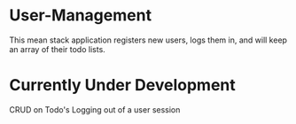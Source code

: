 # User-Management
This mean stack application registers new users, logs them in, and will keep an array of their todo lists.

# Currently Under Development
CRUD on Todo's
Logging out of a user session
